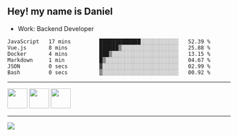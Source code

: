 ## Hey! my name is Daniel

- Work: Backend Developer

<!--START_SECTION:waka-->

```text
JavaScript   17 mins         █████████████░░░░░░░░░░░░   52.39 %
Vue.js       8 mins          ██████▒░░░░░░░░░░░░░░░░░░   25.88 %
Docker       4 mins          ███▒░░░░░░░░░░░░░░░░░░░░░   13.15 %
Markdown     1 min           █▒░░░░░░░░░░░░░░░░░░░░░░░   04.67 %
JSON         0 secs          ▓░░░░░░░░░░░░░░░░░░░░░░░░   02.99 %
Bash         0 secs          ▒░░░░░░░░░░░░░░░░░░░░░░░░   00.92 %
```

<!--END_SECTION:waka-->
    

<hr>
<div>
    <img height="45" src="https://img.icons8.com/color/48/000000/nodejs.png"/>
    <img height="45" src="https://www.vectorlogo.zone/logos/golang/golang-ar21.svg">
    <img height="45" src="https://www.vectorlogo.zone/logos/nestjs/nestjs-icon.svg">
</div>
<hr>
<div>
    <a href="https://www.linkedin.com/in/daniel-lucas-bb7b82193/" target="_blank">
        <img src="https://img.shields.io/badge/LinkedIn-0077B5?style=for-the-badge&logo=linkedin&logoColor=white">
    </a>
</div>
